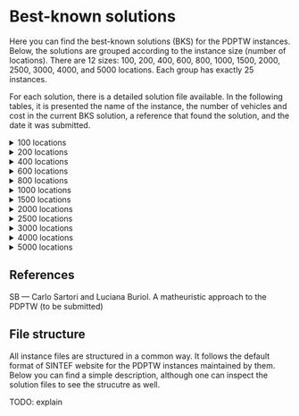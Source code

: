 # Best-known solutions

Here you can find the best-known solutions (BKS) for the PDPTW instances. Below, the solutions are grouped according to the instance size (number of locations). There are 12 sizes: 100, 200, 400, 600, 800, 1000, 1500, 2000, 2500, 3000, 4000, and 5000 locations. Each group has exactly 25 instances.

For each solution, there is a detailed solution file available. In the following tables, it is presented the name of the instance, the number of vehicles and cost in the current BKS solution, a reference that found the solution, and the date it was submitted.

<details><summary>100 locations</summary>
<p>

Instance | Vehicles | Cost | Reference | Date
:------: | -------: | ---: | :-------: | ---:
[bar-n100-1](https://github.com/cssartori/pdptw-instances/blob/master/solutions/files/bar-n100-1.6_733.txt) | 6 | 733 | SB | 11-feb-19
[bar-n100-2](https://github.com/cssartori/pdptw-instances/blob/master/solutions/files/bar-n100-2.5_554.txt) | 5 | 554 | SB | 11-feb-19
[bar-n100-3](https://github.com/cssartori/pdptw-instances/blob/master/solutions/files/bar-n100-3.6_746.txt) | 6 | 746 | SB | 11-feb-19
[bar-n100-4](https://github.com/cssartori/pdptw-instances/blob/master/solutions/files/bar-n100-4.12_1154.txt) | 12 | 1154 | SB | 11-feb-19
[bar-n100-5](https://github.com/cssartori/pdptw-instances/blob/master/solutions/files/bar-n100-5.6_838.txt) | 6 | 838 | SB | 11-feb-19
[bar-n100-6](https://github.com/cssartori/pdptw-instances/blob/master/solutions/files/bar-n100-6.3_788.txt) | 3 | 788 | SB | 11-feb-19
[ber-n100-1](https://github.com/cssartori/pdptw-instances/blob/master/solutions/files/ber-n100-1.13_1857.txt) | 13 | 1857 | SB | 11-feb-19
[ber-n100-2](https://github.com/cssartori/pdptw-instances/blob/master/solutions/files/ber-n100-2.6_1491.txt) | 6 | 1491 | SB | 11-feb-19
[ber-n100-3](https://github.com/cssartori/pdptw-instances/blob/master/solutions/files/ber-n100-3.3_713.txt) | 3 | 713 | SB | 11-feb-19
[ber-n100-4](https://github.com/cssartori/pdptw-instances/blob/master/solutions/files/ber-n100-4.3_494.txt) | 3 | 494 | SB | 11-feb-19
[ber-n100-5](https://github.com/cssartori/pdptw-instances/blob/master/solutions/files/ber-n100-5.5_944.txt) | 5 | 944 | SB | 11-feb-19
[ber-n100-6](https://github.com/cssartori/pdptw-instances/blob/master/solutions/files/ber-n100-6.14_2147.txt) | 14 | 2147 | SB | 11-feb-19
[ber-n100-7](https://github.com/cssartori/pdptw-instances/blob/master/solutions/files/ber-n100-7.7_1935.txt) | 7 | 1935 | SB | 11-feb-19
[nyc-n100-1](https://github.com/cssartori/pdptw-instances/blob/master/solutions/files/nyc-n100-1.6_634.txt) | 6 | 634 | SB | 11-feb-19
[nyc-n100-2](https://github.com/cssartori/pdptw-instances/blob/master/solutions/files/nyc-n100-2.4_567.txt) | 4 | 567 | SB | 11-feb-19
[nyc-n100-3](https://github.com/cssartori/pdptw-instances/blob/master/solutions/files/nyc-n100-3.3_492.txt) | 3 | 492 | SB | 11-feb-19
[nyc-n100-4](https://github.com/cssartori/pdptw-instances/blob/master/solutions/files/nyc-n100-4.2_535.txt) | 2 | 535 | SB | 11-feb-19
[nyc-n100-5](https://github.com/cssartori/pdptw-instances/blob/master/solutions/files/nyc-n100-5.2_671.txt) | 2 | 671 | SB | 11-feb-19
[poa-n100-1](https://github.com/cssartori/pdptw-instances/blob/master/solutions/files/poa-n100-1.12_1589.txt) | 12 | 1589 | SB | 11-feb-19
[poa-n100-2](https://github.com/cssartori/pdptw-instances/blob/master/solutions/files/poa-n100-2.15_1539.txt) | 15 | 1539 | SB | 11-feb-19
[poa-n100-3](https://github.com/cssartori/pdptw-instances/blob/master/solutions/files/poa-n100-3.10_1301.txt) | 10 | 1301 | SB | 11-feb-19
[poa-n100-4](https://github.com/cssartori/pdptw-instances/blob/master/solutions/files/poa-n100-4.7_1668.txt) | 7 | 1668 | SB | 11-feb-19
[poa-n100-5](https://github.com/cssartori/pdptw-instances/blob/master/solutions/files/poa-n100-5.6_624.txt) | 6 | 624 | SB | 11-feb-19
[poa-n100-6](https://github.com/cssartori/pdptw-instances/blob/master/solutions/files/poa-n100-6.3_562.txt) | 3 | 562 | SB | 11-feb-19
[poa-n100-7](https://github.com/cssartori/pdptw-instances/blob/master/solutions/files/poa-n100-7.5_779.txt) | 5 | 779 | SB | 11-feb-19

</p>
</details>

<details><summary>200 locations</summary>
<p>

Instance | Vehicles | Cost | Reference | Date
:------: | -------: | ---: | :-------: | ---:
[bar-n200-1](https://github.com/cssartori/pdptw-instances/blob/master/solutions/files/bar-n200-1.22_1829.txt) | 22 | 1829 | SB | 11-feb-19
[bar-n200-2](https://github.com/cssartori/pdptw-instances/blob/master/solutions/files/bar-n200-2.23_2072.txt) | 23 | 2072 | SB | 11-feb-19
[bar-n200-3](https://github.com/cssartori/pdptw-instances/blob/master/solutions/files/bar-n200-3.8_1644.txt) | 8 | 1644 | SB | 11-feb-19
[bar-n200-4](https://github.com/cssartori/pdptw-instances/blob/master/solutions/files/bar-n200-4.13_838.txt) | 13 | 838 | SB | 11-feb-19
[bar-n200-5](https://github.com/cssartori/pdptw-instances/blob/master/solutions/files/bar-n200-5.5_854.txt) | 5 | 854 | SB | 11-feb-19
[bar-n200-6](https://github.com/cssartori/pdptw-instances/blob/master/solutions/files/bar-n200-6.9_855.txt) | 9 | 855 | SB | 11-feb-19
[bar-n200-7](https://github.com/cssartori/pdptw-instances/blob/master/solutions/files/bar-n200-7.11_1901.txt) | 11 | 1901 | SB | 11-feb-19
[ber-n200-1](https://github.com/cssartori/pdptw-instances/blob/master/solutions/files/ber-n200-1.28_3189.txt) | 28 | 3189 | SB | 11-feb-19
[ber-n200-2](https://github.com/cssartori/pdptw-instances/blob/master/solutions/files/ber-n200-2.12_3265.txt) | 12 | 3265 | SB | 11-feb-19
[ber-n200-3](https://github.com/cssartori/pdptw-instances/blob/master/solutions/files/ber-n200-3.9_899.txt) | 9 | 899 | SB | 11-feb-19
[ber-n200-4](https://github.com/cssartori/pdptw-instances/blob/master/solutions/files/ber-n200-4.5_1084.txt) | 5 | 1084 | SB | 11-feb-19
[ber-n200-5](https://github.com/cssartori/pdptw-instances/blob/master/solutions/files/ber-n200-5.27_3944.txt) | 27 | 3944 | SB | 11-feb-19
[ber-n200-6](https://github.com/cssartori/pdptw-instances/blob/master/solutions/files/ber-n200-6.9_3016.txt) | 9 | 3016 | SB | 11-feb-19
[nyc-n200-1](https://github.com/cssartori/pdptw-instances/blob/master/solutions/files/nyc-n200-1.7_943.txt) | 7 | 943 | SB | 11-feb-19
[nyc-n200-2](https://github.com/cssartori/pdptw-instances/blob/master/solutions/files/nyc-n200-2.8_1104.txt) | 8 | 1104 | SB | 11-feb-19
[nyc-n200-3](https://github.com/cssartori/pdptw-instances/blob/master/solutions/files/nyc-n200-3.7_1019.txt) | 7 | 1019 | SB | 11-feb-19
[nyc-n200-4](https://github.com/cssartori/pdptw-instances/blob/master/solutions/files/nyc-n200-4.4_1037.txt) | 4 | 1037 | SB | 11-feb-19
[nyc-n200-5](https://github.com/cssartori/pdptw-instances/blob/master/solutions/files/nyc-n200-5.5_1193.txt) | 5 | 1193 | SB | 11-feb-19
[poa-n200-1](https://github.com/cssartori/pdptw-instances/blob/master/solutions/files/poa-n200-1.25_2433.txt) | 25 | 2433 | SB | 11-feb-19
[poa-n200-2](https://github.com/cssartori/pdptw-instances/blob/master/solutions/files/poa-n200-2.13_2347.txt) | 13 | 2347 | SB | 11-feb-19
[poa-n200-3](https://github.com/cssartori/pdptw-instances/blob/master/solutions/files/poa-n200-3.22_1850.txt) | 22 | 1850 | SB | 11-feb-19
[poa-n200-4](https://github.com/cssartori/pdptw-instances/blob/master/solutions/files/poa-n200-4.10_1163.txt) | 10 | 1163 | SB | 11-feb-19
[poa-n200-5](https://github.com/cssartori/pdptw-instances/blob/master/solutions/files/poa-n200-5.15_2321.txt) | 15 | 2321 | SB | 11-feb-19
[poa-n200-6](https://github.com/cssartori/pdptw-instances/blob/master/solutions/files/poa-n200-6.27_3160.txt) | 27 | 3160 | SB | 11-feb-19
[poa-n200-7](https://github.com/cssartori/pdptw-instances/blob/master/solutions/files/poa-n200-7.11_2463.txt) | 11 | 2463 | SB | 11-feb-19

</p>
</details>

<details><summary>400 locations</summary>
<p>

Instance | Vehicles | Cost | Reference | Date
:------: | -------: | ---: | :-------: | ---:
[bar-n400-1](https://github.com/cssartori/pdptw-instances/blob/master/solutions/files/bar-n400-1.32_3085.txt) | 32 | 3085 | SB | 11-feb-19
[bar-n400-2](https://github.com/cssartori/pdptw-instances/blob/master/solutions/files/bar-n400-2.30_2742.txt) | 30 | 2742 | SB | 11-feb-19
[bar-n400-3](https://github.com/cssartori/pdptw-instances/blob/master/solutions/files/bar-n400-3.11_2562.txt) | 11 | 2562 | SB | 11-feb-19
[bar-n400-4](https://github.com/cssartori/pdptw-instances/blob/master/solutions/files/bar-n400-4.18_1758.txt) | 18 | 1758 | SB | 11-feb-19
[bar-n400-5](https://github.com/cssartori/pdptw-instances/blob/master/solutions/files/bar-n400-5.41_3384.txt) | 41 | 3384 | SB | 11-feb-19
[bar-n400-6](https://github.com/cssartori/pdptw-instances/blob/master/solutions/files/bar-n400-6.21_2932.txt) | 21 | 2932 | SB | 11-feb-19
[bar-n400-7](https://github.com/cssartori/pdptw-instances/blob/master/solutions/files/bar-n400-7.12_2935.txt) | 12 | 2935 | SB | 11-feb-19
[ber-n400-1](https://github.com/cssartori/pdptw-instances/blob/master/solutions/files/ber-n400-1.34_5633.txt) | 34 | 5633 | SB | 11-feb-19
[ber-n400-2](https://github.com/cssartori/pdptw-instances/blob/master/solutions/files/ber-n400-2.34_5528.txt) | 34 | 5528 | SB | 11-feb-19
[ber-n400-3](https://github.com/cssartori/pdptw-instances/blob/master/solutions/files/ber-n400-3.43_3552.txt) | 43 | 3552 | SB | 11-feb-19
[ber-n400-4](https://github.com/cssartori/pdptw-instances/blob/master/solutions/files/ber-n400-4.19_2216.txt) | 19 | 2216 | SB | 11-feb-19
[ber-n400-5](https://github.com/cssartori/pdptw-instances/blob/master/solutions/files/ber-n400-5.27_5714.txt) | 27 | 5714 | SB | 11-feb-19
[ber-n400-6](https://github.com/cssartori/pdptw-instances/blob/master/solutions/files/ber-n400-6.19_6309.txt) | 19 | 6309 | SB | 11-feb-19
[ber-n400-7](https://github.com/cssartori/pdptw-instances/blob/master/solutions/files/ber-n400-7.20_6503.txt) | 20 | 6503 | SB | 11-feb-19
[nyc-n400-1](https://github.com/cssartori/pdptw-instances/blob/master/solutions/files/nyc-n400-1.13_1947.txt) | 13 | 1947 | SB | 11-feb-19
[nyc-n400-2](https://github.com/cssartori/pdptw-instances/blob/master/solutions/files/nyc-n400-2.14_1975.txt) | 14 | 1975 | SB | 11-feb-19
[nyc-n400-3](https://github.com/cssartori/pdptw-instances/blob/master/solutions/files/nyc-n400-3.7_1840.txt) | 7 | 1840 | SB | 11-feb-19
[nyc-n400-4](https://github.com/cssartori/pdptw-instances/blob/master/solutions/files/nyc-n400-4.7_1967.txt) | 7 | 1967 | SB | 11-feb-19
[nyc-n400-5](https://github.com/cssartori/pdptw-instances/blob/master/solutions/files/nyc-n400-5.7_1922.txt) | 7 | 1922 | SB | 11-feb-19
[poa-n400-1](https://github.com/cssartori/pdptw-instances/blob/master/solutions/files/poa-n400-1.24_4561.txt) | 24 | 4561 | SB | 11-feb-19
[poa-n400-2](https://github.com/cssartori/pdptw-instances/blob/master/solutions/files/poa-n400-2.41_3096.txt) | 41 | 3096 | SB | 11-feb-19
[poa-n400-3](https://github.com/cssartori/pdptw-instances/blob/master/solutions/files/poa-n400-3.40_2844.txt) | 40 | 2844 | SB | 11-feb-19
[poa-n400-4](https://github.com/cssartori/pdptw-instances/blob/master/solutions/files/poa-n400-4.19_2179.txt) | 19 | 2179 | SB | 11-feb-19
[poa-n400-5](https://github.com/cssartori/pdptw-instances/blob/master/solutions/files/poa-n400-5.14_2302.txt) | 14 | 2302 | SB | 11-feb-19
[poa-n400-6](https://github.com/cssartori/pdptw-instances/blob/master/solutions/files/poa-n400-6.42_5400.txt) | 42 | 5400 | SB | 11-feb-19

</p>
</details>

<details><summary>600 locations</summary>
<p>

Instance | Vehicles | Cost | Reference | Date
:------: | -------: | ---: | :-------: | ---:
[bar-n600-1](https://github.com/cssartori/pdptw-instances/blob/master/solutions/files/bar-n600-1.43_3683.txt) | 43 | 3683 | SB | 11-feb-19
[bar-n600-2](https://github.com/cssartori/pdptw-instances/blob/master/solutions/files/bar-n600-2.23_3931.txt) | 23 | 3931 | SB | 11-feb-19
[bar-n600-3](https://github.com/cssartori/pdptw-instances/blob/master/solutions/files/bar-n600-3.23_3863.txt) | 23 | 3863 | SB | 11-feb-19
[bar-n600-4](https://github.com/cssartori/pdptw-instances/blob/master/solutions/files/bar-n600-4.53_2830.txt) | 53 | 2830 | SB | 11-feb-19
[bar-n600-5](https://github.com/cssartori/pdptw-instances/blob/master/solutions/files/bar-n600-5.13_2614.txt) | 13 | 2614 | SB | 11-feb-19
[bar-n600-6](https://github.com/cssartori/pdptw-instances/blob/master/solutions/files/bar-n600-6.32_4958.txt) | 32 | 4958 | SB | 11-feb-19
[bar-n600-7](https://github.com/cssartori/pdptw-instances/blob/master/solutions/files/bar-n600-7.32_4797.txt) | 32 | 4797 | SB | 11-feb-19
[ber-n600-1](https://github.com/cssartori/pdptw-instances/blob/master/solutions/files/ber-n600-1.47_7783.txt) | 47 | 7783 | SB | 11-feb-19
[ber-n600-2](https://github.com/cssartori/pdptw-instances/blob/master/solutions/files/ber-n600-2.31_3837.txt) | 31 | 3837 | SB | 11-feb-19
[ber-n600-3](https://github.com/cssartori/pdptw-instances/blob/master/solutions/files/ber-n600-3.29_3949.txt) | 29 | 3949 | SB | 11-feb-19
[ber-n600-4](https://github.com/cssartori/pdptw-instances/blob/master/solutions/files/ber-n600-4.76_11120.txt) | 76 | 11120 | SB | 11-feb-19
[ber-n600-5](https://github.com/cssartori/pdptw-instances/blob/master/solutions/files/ber-n600-5.33_8570.txt) | 33 | 8570 | SB | 11-feb-19
[ber-n600-6](https://github.com/cssartori/pdptw-instances/blob/master/solutions/files/ber-n600-6.37_10501.txt) | 37 | 10501 | SB | 11-feb-19
[nyc-n600-1](https://github.com/cssartori/pdptw-instances/blob/master/solutions/files/nyc-n600-1.21_3012.txt) | 21 | 3012 | SB | 11-feb-19
[nyc-n600-2](https://github.com/cssartori/pdptw-instances/blob/master/solutions/files/nyc-n600-2.19_2713.txt) | 19 | 2713 | SB | 11-feb-19
[nyc-n600-3](https://github.com/cssartori/pdptw-instances/blob/master/solutions/files/nyc-n600-3.19_2756.txt) | 19 | 2756 | SB | 11-feb-19
[nyc-n600-4](https://github.com/cssartori/pdptw-instances/blob/master/solutions/files/nyc-n600-4.9_2526.txt) | 9 | 2526 | SB | 11-feb-19
[nyc-n600-5](https://github.com/cssartori/pdptw-instances/blob/master/solutions/files/nyc-n600-5.11_2946.txt) | 11 | 2946 | SB | 11-feb-19
[poa-n600-1](https://github.com/cssartori/pdptw-instances/blob/master/solutions/files/poa-n600-1.55_6196.txt) | 55 | 6196 | SB | 11-feb-19
[poa-n600-2](https://github.com/cssartori/pdptw-instances/blob/master/solutions/files/poa-n600-2.26_5250.txt) | 26 | 5250 | SB | 11-feb-19
[poa-n600-3](https://github.com/cssartori/pdptw-instances/blob/master/solutions/files/poa-n600-3.24_2215.txt) | 24 | 2215 | SB | 11-feb-19
[poa-n600-4](https://github.com/cssartori/pdptw-instances/blob/master/solutions/files/poa-n600-4.27_3130.txt) | 27 | 3130 | SB | 11-feb-19
[poa-n600-5](https://github.com/cssartori/pdptw-instances/blob/master/solutions/files/poa-n600-5.20_2545.txt) | 20 | 2545 | SB | 11-feb-19
[poa-n600-6](https://github.com/cssartori/pdptw-instances/blob/master/solutions/files/poa-n600-6.76_8108.txt) | 76 | 8108 | SB | 11-feb-19
[poa-n600-7](https://github.com/cssartori/pdptw-instances/blob/master/solutions/files/poa-n600-7.61_7584.txt) | 61 | 7584 | SB | 11-feb-19

</p>
</details>

<details><summary>800 locations</summary>
<p>

Instance | Vehicles | Cost | Reference | Date
:------: | -------: | ---: | :-------: | ---:
[bar-n800-1](https://github.com/cssartori/pdptw-instances/blob/master/solutions/files/bar-n800-1.79_5598.txt) | 79 | 5598 | SB | 11-feb-19
[bar-n800-2](https://github.com/cssartori/pdptw-instances/blob/master/solutions/files/bar-n800-2.30_5052.txt) | 30 | 5052 | SB | 11-feb-19
[bar-n800-3](https://github.com/cssartori/pdptw-instances/blob/master/solutions/files/bar-n800-3.22_5882.txt) | 22 | 5882 | SB | 11-feb-19
[bar-n800-4](https://github.com/cssartori/pdptw-instances/blob/master/solutions/files/bar-n800-4.24_2832.txt) | 24 | 2832 | SB | 11-feb-19
[bar-n800-5](https://github.com/cssartori/pdptw-instances/blob/master/solutions/files/bar-n800-5.80_6124.txt) | 80 | 6124 | SB | 11-feb-19
[bar-n800-6](https://github.com/cssartori/pdptw-instances/blob/master/solutions/files/bar-n800-6.81_6499.txt) | 81 | 6499 | SB | 11-feb-19
[bar-n800-7](https://github.com/cssartori/pdptw-instances/blob/master/solutions/files/bar-n800-7.31_5582.txt) | 31 | 5582 | SB | 11-feb-19
[ber-n800-1](https://github.com/cssartori/pdptw-instances/blob/master/solutions/files/ber-n800-1.59_5360.txt) | 59 | 5360 | SB | 11-feb-19
[ber-n800-2](https://github.com/cssartori/pdptw-instances/blob/master/solutions/files/ber-n800-2.63_6386.txt) | 63 | 6386 | SB | 11-feb-19
[ber-n800-3](https://github.com/cssartori/pdptw-instances/blob/master/solutions/files/ber-n800-3.18_3653.txt) | 18 | 3653 | SB | 11-feb-19
[ber-n800-4](https://github.com/cssartori/pdptw-instances/blob/master/solutions/files/ber-n800-4.107_16267.txt) | 107 | 16267 | SB | 11-feb-19
[ber-n800-5](https://github.com/cssartori/pdptw-instances/blob/master/solutions/files/ber-n800-5.33_11087.txt) | 33 | 11087 | SB | 11-feb-19
[ber-n800-6](https://github.com/cssartori/pdptw-instances/blob/master/solutions/files/ber-n800-6.48_13557.txt) | 48 | 13557 | SB | 11-feb-19
[nyc-n800-1](https://github.com/cssartori/pdptw-instances/blob/master/solutions/files/nyc-n800-1.22_3113.txt) | 22 | 3113 | SB | 11-feb-19
[nyc-n800-2](https://github.com/cssartori/pdptw-instances/blob/master/solutions/files/nyc-n800-2.27_3742.txt) | 27 | 3742 | SB | 11-feb-19
[nyc-n800-3](https://github.com/cssartori/pdptw-instances/blob/master/solutions/files/nyc-n800-3.26_3871.txt) | 26 | 3871 | SB | 11-feb-19
[nyc-n800-4](https://github.com/cssartori/pdptw-instances/blob/master/solutions/files/nyc-n800-4.12_3194.txt) | 12 | 3194 | SB | 11-feb-19
[nyc-n800-5](https://github.com/cssartori/pdptw-instances/blob/master/solutions/files/nyc-n800-5.14_3703.txt) | 14 | 3703 | SB | 11-feb-19
[poa-n800-1](https://github.com/cssartori/pdptw-instances/blob/master/solutions/files/poa-n800-1.59_9301.txt) | 59 | 9301 | SB | 11-feb-19
[poa-n800-2](https://github.com/cssartori/pdptw-instances/blob/master/solutions/files/poa-n800-2.73_8058.txt) | 73 | 8058 | SB | 11-feb-19
[poa-n800-3](https://github.com/cssartori/pdptw-instances/blob/master/solutions/files/poa-n800-3.49_9829.txt) | 49 | 9829 | SB | 11-feb-19
[poa-n800-4](https://github.com/cssartori/pdptw-instances/blob/master/solutions/files/poa-n800-4.45_8124.txt) | 45 | 8124 | SB | 11-feb-19
[poa-n800-5](https://github.com/cssartori/pdptw-instances/blob/master/solutions/files/poa-n800-5.72_4244.txt) | 72 | 4244 | SB | 11-feb-19
[poa-n800-6](https://github.com/cssartori/pdptw-instances/blob/master/solutions/files/poa-n800-6.37_4039.txt) | 37 | 4039 | SB | 11-feb-19
[poa-n800-7](https://github.com/cssartori/pdptw-instances/blob/master/solutions/files/poa-n800-7.37_7982.txt) | 37 | 7982 | SB | 11-feb-19

</p>
</details>

<details><summary>1000 locations</summary>
<p>

Instance | Vehicles | Cost | Reference | Date
:------: | -------: | ---: | :-------: | ---:
[bar-n1000-1](https://github.com/cssartori/pdptw-instances/blob/master/solutions/files/bar-n1000-1.52_8131.txt) | 52 | 8131 | SB | 11-feb-19
[bar-n1000-2](https://github.com/cssartori/pdptw-instances/blob/master/solutions/files/bar-n1000-2.38_3416.txt) | 38 | 3416 | SB | 11-feb-19
[bar-n1000-3](https://github.com/cssartori/pdptw-instances/blob/master/solutions/files/bar-n1000-3.89_4849.txt) | 89 | 4849 | SB | 11-feb-19
[bar-n1000-4](https://github.com/cssartori/pdptw-instances/blob/master/solutions/files/bar-n1000-4.19_3466.txt) | 19 | 3466 | SB | 11-feb-19
[bar-n1000-5](https://github.com/cssartori/pdptw-instances/blob/master/solutions/files/bar-n1000-5.26_6150.txt) | 26 | 6150 | SB | 11-feb-19
[bar-n1000-6](https://github.com/cssartori/pdptw-instances/blob/master/solutions/files/bar-n1000-6.27_6826.txt) | 27 | 6826 | SB | 11-feb-19
[ber-n1000-1](https://github.com/cssartori/pdptw-instances/blob/master/solutions/files/ber-n1000-1.86_15051.txt) | 86 | 15051 | SB | 11-feb-19
[ber-n1000-2](https://github.com/cssartori/pdptw-instances/blob/master/solutions/files/ber-n1000-2.116_16390.txt) | 116 | 16390 | SB | 11-feb-19
[ber-n1000-3](https://github.com/cssartori/pdptw-instances/blob/master/solutions/files/ber-n1000-3.52_13293.txt) | 52 | 13293 | SB | 11-feb-19
[ber-n1000-4](https://github.com/cssartori/pdptw-instances/blob/master/solutions/files/ber-n1000-4.54_14555.txt) | 54 | 14555 | SB | 11-feb-19
[ber-n1000-5](https://github.com/cssartori/pdptw-instances/blob/master/solutions/files/ber-n1000-5.111_15389.txt) | 111 | 15389 | SB | 11-feb-19
[ber-n1000-6](https://github.com/cssartori/pdptw-instances/blob/master/solutions/files/ber-n1000-6.150_19267.txt) | 150 | 19267 | SB | 11-feb-19
[ber-n1000-7](https://github.com/cssartori/pdptw-instances/blob/master/solutions/files/ber-n1000-7.72_17507.txt) | 72 | 17507 | SB | 11-feb-19
[nyc-n1000-1](https://github.com/cssartori/pdptw-instances/blob/master/solutions/files/nyc-n1000-1.27_4013.txt) | 27 | 4013 | SB | 11-feb-19
[nyc-n1000-2](https://github.com/cssartori/pdptw-instances/blob/master/solutions/files/nyc-n1000-2.32_4830.txt) | 32 | 4830 | SB | 11-feb-19
[nyc-n1000-3](https://github.com/cssartori/pdptw-instances/blob/master/solutions/files/nyc-n1000-3.33_4632.txt) | 33 | 4632 | SB | 11-feb-19
[nyc-n1000-4](https://github.com/cssartori/pdptw-instances/blob/master/solutions/files/nyc-n1000-4.17_4959.txt) | 17 | 4959 | SB | 11-feb-19
[nyc-n1000-5](https://github.com/cssartori/pdptw-instances/blob/master/solutions/files/nyc-n1000-5.16_4311.txt) | 16 | 4311 | SB | 11-feb-19
[poa-n1000-1](https://github.com/cssartori/pdptw-instances/blob/master/solutions/files/poa-n1000-1.30_8082.txt) | 30 | 8082 | SB | 11-feb-19
[poa-n1000-2](https://github.com/cssartori/pdptw-instances/blob/master/solutions/files/poa-n1000-2.46_10888.txt) | 46 | 10888 | SB | 11-feb-19
[poa-n1000-3](https://github.com/cssartori/pdptw-instances/blob/master/solutions/files/poa-n1000-3.68_5608.txt) | 68 | 5608 | SB | 11-feb-19
[poa-n1000-4](https://github.com/cssartori/pdptw-instances/blob/master/solutions/files/poa-n1000-4.22_4586.txt) | 22 | 4586 | SB | 11-feb-19
[poa-n1000-5](https://github.com/cssartori/pdptw-instances/blob/master/solutions/files/poa-n1000-5.47_5887.txt) | 47 | 5887 | SB | 11-feb-19
[poa-n1000-6](https://github.com/cssartori/pdptw-instances/blob/master/solutions/files/poa-n1000-6.95_11514.txt) | 95 | 11514 | SB | 11-feb-19
[poa-n1000-7](https://github.com/cssartori/pdptw-instances/blob/master/solutions/files/poa-n1000-7.73_11559.txt) | 73 | 11559 | SB | 11-feb-19

</p>
</details>

<details><summary>1500 locations</summary>
<p>

Instance | Vehicles | Cost | Reference | Date
:------: | -------: | ---: | :-------: | ---:
[bar-n1500-1](https://github.com/cssartori/pdptw-instances/blob/master/solutions/files/bar-n1500-1.74_9310.txt) | 74 | 9310 | SB | 11-feb-19
[bar-n1500-2](https://github.com/cssartori/pdptw-instances/blob/master/solutions/files/bar-n1500-2.61_11909.txt) | 61 | 11909 | SB | 11-feb-19
[bar-n1500-3](https://github.com/cssartori/pdptw-instances/blob/master/solutions/files/bar-n1500-3.93_6034.txt) | 93 | 6034 | SB | 11-feb-19
[bar-n1500-4](https://github.com/cssartori/pdptw-instances/blob/master/solutions/files/bar-n1500-4.61_4943.txt) | 61 | 4943 | SB | 11-feb-19
[bar-n1500-5](https://github.com/cssartori/pdptw-instances/blob/master/solutions/files/bar-n1500-5.76_9525.txt) | 76 | 9525 | SB | 11-feb-19
[bar-n1500-6](https://github.com/cssartori/pdptw-instances/blob/master/solutions/files/bar-n1500-6.160_12955.txt) | 160 | 12955 | SB | 11-feb-19
[bar-n1500-7](https://github.com/cssartori/pdptw-instances/blob/master/solutions/files/bar-n1500-7.39_10056.txt) | 39 | 10056 | SB | 11-feb-19
[ber-n1500-1](https://github.com/cssartori/pdptw-instances/blob/master/solutions/files/ber-n1500-1.171_24861.txt) | 171 | 24861 | SB | 11-feb-19
[ber-n1500-2](https://github.com/cssartori/pdptw-instances/blob/master/solutions/files/ber-n1500-2.69_8524.txt) | 69 | 8524 | SB | 11-feb-19
[ber-n1500-3](https://github.com/cssartori/pdptw-instances/blob/master/solutions/files/ber-n1500-3.70_9183.txt) | 70 | 9183 | SB | 11-feb-19
[ber-n1500-4](https://github.com/cssartori/pdptw-instances/blob/master/solutions/files/ber-n1500-4.36_8722.txt) | 36 | 8722 | SB | 11-feb-19
[ber-n1500-5](https://github.com/cssartori/pdptw-instances/blob/master/solutions/files/ber-n1500-5.174_24876.txt) | 174 | 24876 | SB | 11-feb-19
[ber-n1500-6](https://github.com/cssartori/pdptw-instances/blob/master/solutions/files/ber-n1500-6.98_21389.txt) | 98 | 21389 | SB | 11-feb-19
[ber-n1500-7](https://github.com/cssartori/pdptw-instances/blob/master/solutions/files/ber-n1500-7.99_21865.txt) | 99 | 21865 | SB | 11-feb-19
[nyc-n1500-1](https://github.com/cssartori/pdptw-instances/blob/master/solutions/files/nyc-n1500-1.46_6792.txt) | 46 | 6792 | SB | 11-feb-19
[nyc-n1500-2](https://github.com/cssartori/pdptw-instances/blob/master/solutions/files/nyc-n1500-2.48_6617.txt) | 48 | 6617 | SB | 11-feb-19
[nyc-n1500-3](https://github.com/cssartori/pdptw-instances/blob/master/solutions/files/nyc-n1500-3.44_6342.txt) | 44 | 6342 | SB | 11-feb-19
[nyc-n1500-4](https://github.com/cssartori/pdptw-instances/blob/master/solutions/files/nyc-n1500-4.27_7388.txt) | 27 | 7388 | SB | 11-feb-19
[nyc-n1500-5](https://github.com/cssartori/pdptw-instances/blob/master/solutions/files/nyc-n1500-5.21_5961.txt) | 21 | 5961 | SB | 11-feb-19
[poa-n1500-1](https://github.com/cssartori/pdptw-instances/blob/master/solutions/files/poa-n1500-1.145_17392.txt) | 145 | 17392 | SB | 11-feb-19
[poa-n1500-2](https://github.com/cssartori/pdptw-instances/blob/master/solutions/files/poa-n1500-2.198_22828.txt) | 198 | 22828 | SB | 11-feb-19
[poa-n1500-3](https://github.com/cssartori/pdptw-instances/blob/master/solutions/files/poa-n1500-3.67_15118.txt) | 67 | 15118 | SB | 11-feb-19
[poa-n1500-4](https://github.com/cssartori/pdptw-instances/blob/master/solutions/files/poa-n1500-4.63_6511.txt) | 63 | 6511 | SB | 11-feb-19
[poa-n1500-5](https://github.com/cssartori/pdptw-instances/blob/master/solutions/files/poa-n1500-5.32_6412.txt) | 32 | 6412 | SB | 11-feb-19
[poa-n1500-6](https://github.com/cssartori/pdptw-instances/blob/master/solutions/files/poa-n1500-6.141_16678.txt) | 141 | 16678 | SB | 11-feb-19

</p>
</details>

<details><summary>2000 locations</summary>
<p>

Instance | Vehicles | Cost | Reference | Date
:------: | -------: | ---: | :-------: | ---:
[bar-n2000-1](https://github.com/cssartori/pdptw-instances/blob/master/solutions/files/bar-n2000-1.96_11773.txt) | 96 | 11773 | SB | 11-feb-19
[bar-n2000-2](https://github.com/cssartori/pdptw-instances/blob/master/solutions/files/bar-n2000-2.96_11716.txt) | 96 | 11716 | SB | 11-feb-19
[bar-n2000-3](https://github.com/cssartori/pdptw-instances/blob/master/solutions/files/bar-n2000-3.146_13212.txt) | 146 | 13212 | SB | 11-feb-19
[bar-n2000-4](https://github.com/cssartori/pdptw-instances/blob/master/solutions/files/bar-n2000-4.71_11878.txt) | 71 | 11878 | SB | 11-feb-19
[bar-n2000-5](https://github.com/cssartori/pdptw-instances/blob/master/solutions/files/bar-n2000-5.75_12940.txt) | 75 | 12940 | SB | 11-feb-19
[bar-n2000-6](https://github.com/cssartori/pdptw-instances/blob/master/solutions/files/bar-n2000-6.176_9479.txt) | 176 | 9479 | SB | 11-feb-19
[bar-n2000-7](https://github.com/cssartori/pdptw-instances/blob/master/solutions/files/bar-n2000-7.66_9439.txt) | 66 | 9439 | SB | 11-feb-19
[ber-n2000-1](https://github.com/cssartori/pdptw-instances/blob/master/solutions/files/ber-n2000-1.74_12922.txt) | 74 | 12922 | SB | 11-feb-19
[ber-n2000-2](https://github.com/cssartori/pdptw-instances/blob/master/solutions/files/ber-n2000-2.280_32583.txt) | 280 | 32583 | SB | 11-feb-19
[ber-n2000-3](https://github.com/cssartori/pdptw-instances/blob/master/solutions/files/ber-n2000-3.164_27688.txt) | 164 | 27688 | SB | 11-feb-19
[ber-n2000-4](https://github.com/cssartori/pdptw-instances/blob/master/solutions/files/ber-n2000-4.246_36368.txt) | 246 | 36368 | SB | 11-feb-19
[ber-n2000-5](https://github.com/cssartori/pdptw-instances/blob/master/solutions/files/ber-n2000-5.138_34203.txt) | 138 | 34203 | SB | 11-feb-19
[ber-n2000-6](https://github.com/cssartori/pdptw-instances/blob/master/solutions/files/ber-n2000-6.112_30767.txt) | 112 | 30767 | SB | 11-feb-19
[ber-n2000-7](https://github.com/cssartori/pdptw-instances/blob/master/solutions/files/ber-n2000-7.134_31016.txt) | 134 | 31016 | SB | 11-feb-19
[nyc-n2000-1](https://github.com/cssartori/pdptw-instances/blob/master/solutions/files/nyc-n2000-1.56_7667.txt) | 56 | 7667 | SB | 11-feb-19
[nyc-n2000-2](https://github.com/cssartori/pdptw-instances/blob/master/solutions/files/nyc-n2000-2.56_7413.txt) | 56 | 7413 | SB | 11-feb-19
[nyc-n2000-3](https://github.com/cssartori/pdptw-instances/blob/master/solutions/files/nyc-n2000-3.33_9153.txt) | 33 | 9153 | SB | 11-feb-19
[nyc-n2000-4](https://github.com/cssartori/pdptw-instances/blob/master/solutions/files/nyc-n2000-4.29_7198.txt) | 29 | 7198 | SB | 11-feb-19
[nyc-n2000-5](https://github.com/cssartori/pdptw-instances/blob/master/solutions/files/nyc-n2000-5.33_9173.txt) | 33 | 9173 | SB | 11-feb-19
[poa-n2000-1](https://github.com/cssartori/pdptw-instances/blob/master/solutions/files/poa-n2000-1.236_22850.txt) | 236 | 22850 | SB | 11-feb-19
[poa-n2000-2](https://github.com/cssartori/pdptw-instances/blob/master/solutions/files/poa-n2000-2.161_16616.txt) | 161 | 16616 | SB | 11-feb-19
[poa-n2000-3](https://github.com/cssartori/pdptw-instances/blob/master/solutions/files/poa-n2000-3.129_9451.txt) | 129 | 9451 | SB | 11-feb-19
[poa-n2000-4](https://github.com/cssartori/pdptw-instances/blob/master/solutions/files/poa-n2000-4.145_12735.txt) | 145 | 12735 | SB | 11-feb-19
[poa-n2000-5](https://github.com/cssartori/pdptw-instances/blob/master/solutions/files/poa-n2000-5.97_13304.txt) | 97 | 13304 | SB | 11-feb-19
[poa-n2000-6](https://github.com/cssartori/pdptw-instances/blob/master/solutions/files/poa-n2000-6.65_19287.txt) | 65 | 19287 | SB | 11-feb-19

</p>
</details>

<details><summary>2500 locations</summary>
<p>

Instance | Vehicles | Cost | Reference | Date
:------: | -------: | ---: | :-------: | ---:
[bar-n2500-1](https://github.com/cssartori/pdptw-instances/blob/master/solutions/files/bar-n2500-1.79_10327.txt) | 79 | 10327 | SB | 11-feb-19
[bar-n2500-2](https://github.com/cssartori/pdptw-instances/blob/master/solutions/files/bar-n2500-2.120_14870.txt) | 120 | 14870 | SB | 11-feb-19
[bar-n2500-3](https://github.com/cssartori/pdptw-instances/blob/master/solutions/files/bar-n2500-3.63_15574.txt) | 63 | 15574 | SB | 11-feb-19
[bar-n2500-4](https://github.com/cssartori/pdptw-instances/blob/master/solutions/files/bar-n2500-4.65_15414.txt) | 65 | 15414 | SB | 11-feb-19
[bar-n2500-5](https://github.com/cssartori/pdptw-instances/blob/master/solutions/files/bar-n2500-5.129_19139.txt) | 129 | 19139 | SB | 11-feb-19
[bar-n2500-6](https://github.com/cssartori/pdptw-instances/blob/master/solutions/files/bar-n2500-6.99_18867.txt) | 99 | 18867 | SB | 11-feb-19
[ber-n2500-1](https://github.com/cssartori/pdptw-instances/blob/master/solutions/files/ber-n2500-1.200_34654.txt) | 200 | 34654 | SB | 11-feb-19
[ber-n2500-2](https://github.com/cssartori/pdptw-instances/blob/master/solutions/files/ber-n2500-2.137_38751.txt) | 137 | 38751 | SB | 11-feb-19
[ber-n2500-3](https://github.com/cssartori/pdptw-instances/blob/master/solutions/files/ber-n2500-3.248_18483.txt) | 248 | 18483 | SB | 11-feb-19
[ber-n2500-4](https://github.com/cssartori/pdptw-instances/blob/master/solutions/files/ber-n2500-4.181_16019.txt) | 181 | 16019 | SB | 11-feb-19
[ber-n2500-5](https://github.com/cssartori/pdptw-instances/blob/master/solutions/files/ber-n2500-5.262_21441.txt) | 262 | 21441 | SB | 11-feb-19
[ber-n2500-6](https://github.com/cssartori/pdptw-instances/blob/master/solutions/files/ber-n2500-6.298_45634.txt) | 298 | 45634 | SB | 11-feb-19
[ber-n2500-7](https://github.com/cssartori/pdptw-instances/blob/master/solutions/files/ber-n2500-7.171_40572.txt) | 171 | 40572 | SB | 11-feb-19
[nyc-n2500-1](https://github.com/cssartori/pdptw-instances/blob/master/solutions/files/nyc-n2500-1.70_10000.txt) | 70 | 10000 | SB | 11-feb-19
[nyc-n2500-2](https://github.com/cssartori/pdptw-instances/blob/master/solutions/files/nyc-n2500-2.72_10215.txt) | 72 | 10215 | SB | 11-feb-19
[nyc-n2500-3](https://github.com/cssartori/pdptw-instances/blob/master/solutions/files/nyc-n2500-3.34_10975.txt) | 34 | 10975 | SB | 11-feb-19
[nyc-n2500-4](https://github.com/cssartori/pdptw-instances/blob/master/solutions/files/nyc-n2500-4.44_12265.txt) | 44 | 12265 | SB | 11-feb-19
[nyc-n2500-5](https://github.com/cssartori/pdptw-instances/blob/master/solutions/files/nyc-n2500-5.44_11457.txt) | 44 | 11457 | SB | 11-feb-19
[poa-n2500-1](https://github.com/cssartori/pdptw-instances/blob/master/solutions/files/poa-n2500-1.301_29790.txt) | 301 | 29790 | SB | 11-feb-19
[poa-n2500-2](https://github.com/cssartori/pdptw-instances/blob/master/solutions/files/poa-n2500-2.158_23635.txt) | 158 | 23635 | SB | 11-feb-19
[poa-n2500-3](https://github.com/cssartori/pdptw-instances/blob/master/solutions/files/poa-n2500-3.79_22954.txt) | 79 | 22954 | SB | 11-feb-19
[poa-n2500-4](https://github.com/cssartori/pdptw-instances/blob/master/solutions/files/poa-n2500-4.81_24096.txt) | 81 | 24096 | SB | 11-feb-19
[poa-n2500-5](https://github.com/cssartori/pdptw-instances/blob/master/solutions/files/poa-n2500-5.72_19510.txt) | 72 | 19510 | SB | 11-feb-19
[poa-n2500-6](https://github.com/cssartori/pdptw-instances/blob/master/solutions/files/poa-n2500-6.107_11280.txt) | 107 | 11280 | SB | 11-feb-19
[poa-n2500-7](https://github.com/cssartori/pdptw-instances/blob/master/solutions/files/poa-n2500-7.81_11442.txt) | 81 | 11442 | SB | 11-feb-19

</p>
</details>

<details><summary>3000 locations</summary>
<p>

Instance | Vehicles | Cost | Reference | Date
:------: | -------: | ---: | :-------: | ---:
[bar-n3000-1](https://github.com/cssartori/pdptw-instances/blob/master/solutions/files/bar-n3000-1.154_23545.txt) | 154 | 23545 | SB | 11-feb-19
[bar-n3000-2](https://github.com/cssartori/pdptw-instances/blob/master/solutions/files/bar-n3000-2.149_20573.txt) | 149 | 20573 | SB | 11-feb-19
[bar-n3000-3](https://github.com/cssartori/pdptw-instances/blob/master/solutions/files/bar-n3000-3.57_11684.txt) | 57 | 11684 | SB | 11-feb-19
[bar-n3000-4](https://github.com/cssartori/pdptw-instances/blob/master/solutions/files/bar-n3000-4.261_27374.txt) | 261 | 27374 | SB | 11-feb-19
[bar-n3000-5](https://github.com/cssartori/pdptw-instances/blob/master/solutions/files/bar-n3000-5.158_20760.txt) | 158 | 20760 | SB | 11-feb-19
[bar-n3000-6](https://github.com/cssartori/pdptw-instances/blob/master/solutions/files/bar-n3000-6.79_21718.txt) | 79 | 21718 | SB | 11-feb-19
[bar-n3000-7](https://github.com/cssartori/pdptw-instances/blob/master/solutions/files/bar-n3000-7.78_22164.txt) | 78 | 22164 | SB | 11-feb-19
[ber-n3000-1](https://github.com/cssartori/pdptw-instances/blob/master/solutions/files/ber-n3000-1.303_38127.txt) | 303 | 38127 | SB | 11-feb-19
[ber-n3000-2](https://github.com/cssartori/pdptw-instances/blob/master/solutions/files/ber-n3000-2.223_34602.txt) | 223 | 34602 | SB | 11-feb-19
[ber-n3000-3](https://github.com/cssartori/pdptw-instances/blob/master/solutions/files/ber-n3000-3.189_43465.txt) | 189 | 43465 | SB | 11-feb-19
[ber-n3000-4](https://github.com/cssartori/pdptw-instances/blob/master/solutions/files/ber-n3000-4.240_22502.txt) | 240 | 22502 | SB | 11-feb-19
[ber-n3000-5](https://github.com/cssartori/pdptw-instances/blob/master/solutions/files/ber-n3000-5.136_16303.txt) | 136 | 16303 | SB | 11-feb-19
[ber-n3000-6](https://github.com/cssartori/pdptw-instances/blob/master/solutions/files/ber-n3000-6.99_14946.txt) | 99 | 14946 | SB | 11-feb-19
[ber-n3000-7](https://github.com/cssartori/pdptw-instances/blob/master/solutions/files/ber-n3000-7.461_59730.txt) | 461 | 59730 | SB | 11-feb-19
[nyc-n3000-1](https://github.com/cssartori/pdptw-instances/blob/master/solutions/files/nyc-n3000-1.80_10596.txt) | 80 | 10596 | SB | 11-feb-19
[nyc-n3000-2](https://github.com/cssartori/pdptw-instances/blob/master/solutions/files/nyc-n3000-2.82_11069.txt) | 82 | 11069 | SB | 11-feb-19
[nyc-n3000-3](https://github.com/cssartori/pdptw-instances/blob/master/solutions/files/nyc-n3000-3.45_15178.txt) | 45 | 15178 | SB | 11-feb-19
[nyc-n3000-4](https://github.com/cssartori/pdptw-instances/blob/master/solutions/files/nyc-n3000-4.48_13283.txt) | 48 | 13283 | SB | 11-feb-19
[nyc-n3000-5](https://github.com/cssartori/pdptw-instances/blob/master/solutions/files/nyc-n3000-5.43_12029.txt) | 43 | 12029 | SB | 11-feb-19
[poa-n3000-1](https://github.com/cssartori/pdptw-instances/blob/master/solutions/files/poa-n3000-1.378_43336.txt) | 378 | 43336 | SB | 11-feb-19
[poa-n3000-2](https://github.com/cssartori/pdptw-instances/blob/master/solutions/files/poa-n3000-2.165_29743.txt) | 165 | 29743 | SB | 11-feb-19
[poa-n3000-3](https://github.com/cssartori/pdptw-instances/blob/master/solutions/files/poa-n3000-3.293_20039.txt) | 293 | 20039 | SB | 11-feb-19
[poa-n3000-4](https://github.com/cssartori/pdptw-instances/blob/master/solutions/files/poa-n3000-4.151_22465.txt) | 151 | 22465 | SB | 11-feb-19
[poa-n3000-5](https://github.com/cssartori/pdptw-instances/blob/master/solutions/files/poa-n3000-5.195_29782.txt) | 195 | 29782 | SB | 11-feb-19
[poa-n3000-6](https://github.com/cssartori/pdptw-instances/blob/master/solutions/files/poa-n3000-6.203_33197.txt) | 203 | 33197 | SB | 11-feb-19

</p>
</details>

<details><summary>4000 locations</summary>
<p>

Instance | Vehicles | Cost | Reference | Date
:------: | -------: | ---: | :-------: | ---:
[bar-n4000-1](https://github.com/cssartori/pdptw-instances/blob/master/solutions/files/bar-n4000-1.155_28250.txt) | 155 | 28250 | SB | 11-feb-19
[bar-n4000-2](https://github.com/cssartori/pdptw-instances/blob/master/solutions/files/bar-n4000-2.103_29218.txt) | 103 | 29218 | SB | 11-feb-19
[bar-n4000-3](https://github.com/cssartori/pdptw-instances/blob/master/solutions/files/bar-n4000-3.102_28725.txt) | 102 | 28725 | SB | 11-feb-19
[bar-n4000-4](https://github.com/cssartori/pdptw-instances/blob/master/solutions/files/bar-n4000-4.157_17479.txt) | 157 | 17479 | SB | 11-feb-19
[bar-n4000-5](https://github.com/cssartori/pdptw-instances/blob/master/solutions/files/bar-n4000-5.157_13275.txt) | 157 | 13275 | SB | 11-feb-19
[bar-n4000-6](https://github.com/cssartori/pdptw-instances/blob/master/solutions/files/bar-n4000-6.156_26404.txt) | 156 | 26404 | SB | 11-feb-19
[ber-n4000-1](https://github.com/cssartori/pdptw-instances/blob/master/solutions/files/ber-n4000-1.574_73007.txt) | 574 | 73007 | SB | 11-feb-19
[ber-n4000-2](https://github.com/cssartori/pdptw-instances/blob/master/solutions/files/ber-n4000-2.411_35153.txt) | 411 | 35153 | SB | 11-feb-19
[ber-n4000-3](https://github.com/cssartori/pdptw-instances/blob/master/solutions/files/ber-n4000-3.136_21191.txt) | 136 | 21191 | SB | 11-feb-19
[ber-n4000-4](https://github.com/cssartori/pdptw-instances/blob/master/solutions/files/ber-n4000-4.176_18949.txt) | 176 | 18949 | SB | 11-feb-19
[ber-n4000-5](https://github.com/cssartori/pdptw-instances/blob/master/solutions/files/ber-n4000-5.146_26647.txt) | 146 | 26647 | SB | 11-feb-19
[ber-n4000-6](https://github.com/cssartori/pdptw-instances/blob/master/solutions/files/ber-n4000-6.324_56965.txt) | 324 | 56965 | SB | 11-feb-19
[ber-n4000-7](https://github.com/cssartori/pdptw-instances/blob/master/solutions/files/ber-n4000-7.155_53768.txt) | 155 | 53768 | SB | 11-feb-19
[nyc-n4000-1](https://github.com/cssartori/pdptw-instances/blob/master/solutions/files/nyc-n4000-1.135_15558.txt) | 135 | 15558 | SB | 11-feb-19
[nyc-n4000-2](https://github.com/cssartori/pdptw-instances/blob/master/solutions/files/nyc-n4000-2.113_14704.txt) | 113 | 14704 | SB | 11-feb-19
[nyc-n4000-3](https://github.com/cssartori/pdptw-instances/blob/master/solutions/files/nyc-n4000-3.127_15264.txt) | 127 | 15264 | SB | 11-feb-19
[nyc-n4000-4](https://github.com/cssartori/pdptw-instances/blob/master/solutions/files/nyc-n4000-4.60_17909.txt) | 60 | 17909 | SB | 11-feb-19
[nyc-n4000-5](https://github.com/cssartori/pdptw-instances/blob/master/solutions/files/nyc-n4000-5.69_16521.txt) | 69 | 16521 | SB | 11-feb-19
[poa-n4000-1](https://github.com/cssartori/pdptw-instances/blob/master/solutions/files/poa-n4000-1.510_59098.txt) | 510 | 59098 | SB | 11-feb-19
[poa-n4000-2](https://github.com/cssartori/pdptw-instances/blob/master/solutions/files/poa-n4000-2.513_59115.txt) | 513 | 59115 | SB | 11-feb-19
[poa-n4000-3](https://github.com/cssartori/pdptw-instances/blob/master/solutions/files/poa-n4000-3.192_24196.txt) | 192 | 24196 | SB | 11-feb-19
[poa-n4000-4](https://github.com/cssartori/pdptw-instances/blob/master/solutions/files/poa-n4000-4.373_48273.txt) | 373 | 48273 | SB | 11-feb-19
[poa-n4000-5](https://github.com/cssartori/pdptw-instances/blob/master/solutions/files/poa-n4000-5.404_54647.txt) | 404 | 54647 | SB | 11-feb-19
[poa-n4000-6](https://github.com/cssartori/pdptw-instances/blob/master/solutions/files/poa-n4000-6.540_65265.txt) | 540 | 65265 | SB | 11-feb-19
[poa-n4000-7](https://github.com/cssartori/pdptw-instances/blob/master/solutions/files/poa-n4000-7.139_40480.txt) | 139 | 40480 | SB | 11-feb-19

</p>
</details>

<details><summary>5000 locations</summary>
<p>

Instance | Vehicles | Cost | Reference | Date
:------: | -------: | ---: | :-------: | ---:
[bar-n5000-1](https://github.com/cssartori/pdptw-instances/blob/master/solutions/files/bar-n5000-1.227_26758.txt) | 227 | 26758 | SB | 11-feb-19
[bar-n5000-2](https://github.com/cssartori/pdptw-instances/blob/master/solutions/files/bar-n5000-2.94_15954.txt) | 94 | 15954 | SB | 11-feb-19
[bar-n5000-3](https://github.com/cssartori/pdptw-instances/blob/master/solutions/files/bar-n5000-3.260_37046.txt) | 260 | 37046 | SB | 11-feb-19
[bar-n5000-4](https://github.com/cssartori/pdptw-instances/blob/master/solutions/files/bar-n5000-4.590_51064.txt) | 590 | 51064 | SB | 11-feb-19
[bar-n5000-5](https://github.com/cssartori/pdptw-instances/blob/master/solutions/files/bar-n5000-5.410_47013.txt) | 410 | 47013 | SB | 11-feb-19
[bar-n5000-6](https://github.com/cssartori/pdptw-instances/blob/master/solutions/files/bar-n5000-6.269_38956.txt) | 269 | 38956 | SB | 11-feb-19
[ber-n5000-1](https://github.com/cssartori/pdptw-instances/blob/master/solutions/files/ber-n5000-1.752_100912.txt) | 752 | 100912 | SB | 11-feb-19
[ber-n5000-2](https://github.com/cssartori/pdptw-instances/blob/master/solutions/files/ber-n5000-2.412_71613.txt) | 412 | 71613 | SB | 11-feb-19
[ber-n5000-3](https://github.com/cssartori/pdptw-instances/blob/master/solutions/files/ber-n5000-3.185_63113.txt) | 185 | 63113 | SB | 11-feb-19
[ber-n5000-4](https://github.com/cssartori/pdptw-instances/blob/master/solutions/files/ber-n5000-4.322_77502.txt) | 322 | 77502 | SB | 11-feb-19
[ber-n5000-5](https://github.com/cssartori/pdptw-instances/blob/master/solutions/files/ber-n5000-5.486_35412.txt) | 486 | 35412 | SB | 11-feb-19
[ber-n5000-6](https://github.com/cssartori/pdptw-instances/blob/master/solutions/files/ber-n5000-6.165_21704.txt) | 165 | 21704 | SB | 11-feb-19
[ber-n5000-7](https://github.com/cssartori/pdptw-instances/blob/master/solutions/files/ber-n5000-7.420_74166.txt) | 420 | 74166 | SB | 11-feb-19
[nyc-n5000-1](https://github.com/cssartori/pdptw-instances/blob/master/solutions/files/nyc-n5000-1.131_17546.txt) | 131 | 17546 | SB | 11-feb-19
[nyc-n5000-2](https://github.com/cssartori/pdptw-instances/blob/master/solutions/files/nyc-n5000-2.149_19879.txt) | 149 | 19879 | SB | 11-feb-19
[nyc-n5000-3](https://github.com/cssartori/pdptw-instances/blob/master/solutions/files/nyc-n5000-3.68_18667.txt) | 68 | 18667 | SB | 11-feb-19
[nyc-n5000-4](https://github.com/cssartori/pdptw-instances/blob/master/solutions/files/nyc-n5000-4.86_21066.txt) | 86 | 21066 | SB | 11-feb-19
[nyc-n5000-5](https://github.com/cssartori/pdptw-instances/blob/master/solutions/files/nyc-n5000-5.72_19103.txt) | 72 | 19103 | SB | 11-feb-19
[poa-n5000-1](https://github.com/cssartori/pdptw-instances/blob/master/solutions/files/poa-n5000-1.290_62712.txt) | 290 | 62712 | SB | 11-feb-19
[poa-n5000-2](https://github.com/cssartori/pdptw-instances/blob/master/solutions/files/poa-n5000-2.152_44567.txt) | 152 | 44567 | SB | 11-feb-19
[poa-n5000-3](https://github.com/cssartori/pdptw-instances/blob/master/solutions/files/poa-n5000-3.286_60628.txt) | 286 | 60628 | SB | 11-feb-19
[poa-n5000-4](https://github.com/cssartori/pdptw-instances/blob/master/solutions/files/poa-n5000-4.221_27732.txt) | 221 | 27732 | SB | 11-feb-19
[poa-n5000-5](https://github.com/cssartori/pdptw-instances/blob/master/solutions/files/poa-n5000-5.364_36457.txt) | 364 | 36457 | SB | 11-feb-19
[poa-n5000-6](https://github.com/cssartori/pdptw-instances/blob/master/solutions/files/poa-n5000-6.114_29437.txt) | 114 | 29437 | SB | 11-feb-19
[poa-n5000-7](https://github.com/cssartori/pdptw-instances/blob/master/solutions/files/poa-n5000-7.222_51725.txt) | 222 | 51725 | SB | 11-feb-19

</p>
</details>


## References

SB &mdash; Carlo Sartori and Luciana Buriol. A matheuristic approach to the PDPTW (to be submitted)

## File structure

All instance files are structured in a common way. It follows the default format of SINTEF website for the PDPTW instances maintained by them. Below you can find a simple description, although one can inspect the solution files to see the strucutre as well.

TODO: explain

